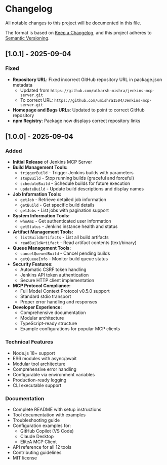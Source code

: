 # Changelog

All notable changes to this project will be documented in this file.

The format is based on [Keep a Changelog](https://keepachangelog.com/en/1.0.0/),
and this project adheres to [Semantic Versioning](https://semver.org/spec/v2.0.0.html).

## [1.0.1] - 2025-09-04

### Fixed

-   **Repository URL**: Fixed incorrect GitHub repository URL in package.json metadata
    -   Updated from `https://github.com/utkarsh-mishra/jenkins-mcp-server.git`
    -   To correct URL: `https://github.com/umishra1504/Jenkins-mcp-server.git`
-   **Homepage and Bugs URLs**: Updated to point to correct GitHub repository
-   **npm Registry**: Package now displays correct repository links

## [1.0.0] - 2025-09-04

### Added

-   **Initial Release** of Jenkins MCP Server
-   **Build Management Tools:**
    -   `triggerBuild` - Trigger Jenkins builds with parameters
    -   `stopBuild` - Stop running builds (graceful and forceful)
    -   `scheduleBuild` - Schedule builds for future execution
    -   `updateBuild` - Update build descriptions and display names
-   **Job Information Tools:**
    -   `getJob` - Retrieve detailed job information
    -   `getBuild` - Get specific build details
    -   `getJobs` - List jobs with pagination support
-   **System Information Tools:**
    -   `whoAmI` - Get authenticated user information
    -   `getStatus` - Jenkins instance health and status
-   **Artifact Management Tools:**
    -   `listBuildArtifacts` - List all build artifacts
    -   `readBuildArtifact` - Read artifact contents (text/binary)
-   **Queue Management Tools:**
    -   `cancelQueuedBuild` - Cancel pending builds
    -   `getQueueInfo` - Monitor build queue status
-   **Security Features:**
    -   Automatic CSRF token handling
    -   Jenkins API token authentication
    -   Secure HTTP client implementation
-   **MCP Protocol Compliance:**
    -   Full Model Context Protocol v0.5.0 support
    -   Standard stdio transport
    -   Proper error handling and responses
-   **Developer Experience:**
    -   Comprehensive documentation
    -   Modular architecture
    -   TypeScript-ready structure
    -   Example configurations for popular MCP clients

### Technical Features

-   Node.js 18+ support
-   ES6 modules with async/await
-   Modular tool architecture
-   Comprehensive error handling
-   Configurable via environment variables
-   Production-ready logging
-   CLI executable support

### Documentation

-   Complete README with setup instructions
-   Tool documentation with examples
-   Troubleshooting guide
-   Configuration examples for:
    -   GitHub Copilot (VS Code)
    -   Claude Desktop
    -   EliteA MCP Client
-   API reference for all 12 tools
-   Contributing guidelines
-   MIT license
